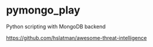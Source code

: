 # pymongo_play
Python scripting with MongoDB backend



https://github.com/hslatman/awesome-threat-intelligence
